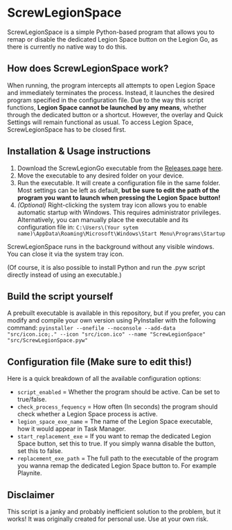 # ScrewLegionSpace
ScrewLegionSpace is a simple Python-based program that allows you to remap or disable the dedicated Legion Space button on the Legion Go, as there is currently no native way to do this.

## How does ScrewLegionSpace work?
When running, the program intercepts all attempts to open Legion Space and immediately terminates the process. Instead, it launches the desired program specified in the configuration file.
Due to the way this script functions, **Legion Space cannot be launched by any means**, whether through the dedicated button or a shortcut. However, the overlay and Quick Settings will remain functional as usual. To access Legion Space, ScrewLegionSpace has to be closed first.

## Installation & Usage instructions
1. Download the ScrewLegionGo executable from the [Releases page](https://github.com/IggyIggz1999/Screw-Legion-Space/releases) [here](https://github.com/IggyIggz1999/Screw-Legion-Space/releases/download/V1/ScrewLegionSpace.exe).
2. Move the executable to any desired folder on your device.
3. Run the executable. It will create a configuration file in the same folder. Most settings can be left as default, **but be sure to edit the path of the program you want to launch when pressing the Legion Space button!**
4. _(Optional)_ Right-clicking the system tray icon allows you to enable automatic startup with Windows. This requires administrator privileges. Alternatively, you can manually place the executable and its configuration file in:
```C:\Users\(Your sytem name)\AppData\Roaming\Microsoft\Windows\Start Menu\Programs\Startup```

ScrewLegionSpace runs in the background without any visible windows. You can close it via the system tray icon.

(Of course, it is also possible to install Python and run the .pyw script directly instead of using an executable.)

## Build the script yourself
A prebuilt executable is available in this repository, but if you prefer, you can modify and compile your own version using PyInstaller with the following command:
```pyinstaller --onefile --noconsole --add-data "src/icon.ico;." --icon "src/icon.ico" --name "ScrewLegionSpace" "src/ScrewLegionSpace.pyw"```

## Configuration file (Make sure to edit this!)
Here is a quick breakdown of all the available configuration options:
 - ```script_enabled``` = Whether the program should be active. Can be set to true/false.
 - ```check_process_fequency``` =  How often (In seconds) the program should check whether a Legion Space process is active. 
 - ```legion_space_exe_name``` = The name of the Legion Space executable, how it would appear in Task Manager.
 - ```start_replacement_exe``` = If you want to remap the dedicated Legion Space button, set this to true. If you simply wanna disable the button, set this to false.
 - ```replacement_exe_path``` = The full path to the executable of the program you wanna remap the dedicated Legion Space button to. For example Playnite.

## Disclaimer
This script is a janky and probably inefficient solution to the problem, but it works! It was originally created for personal use. Use at your own risk.














